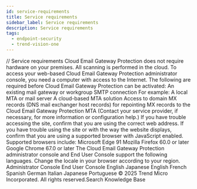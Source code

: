 ```yaml
---
id: service-requirements
title: Service requirements
sidebar_label: Service requirements
description: Service requirements
tags:
  - endpoint-security
  - trend-vision-one
---
```


/*<![CDATA[*/ $('#title').html($('meta[name=map-description]').attr('content')); /*]]>*/ Service requirements Cloud Email Gateway Protection does not require hardware on your premises. All scanning is performed in the cloud. To access your web-based Cloud Email Gateway Protection administrator console, you need a computer with access to the Internet. The following are required before Cloud Email Gateway Protection can be activated: An existing mail gateway or workgroup SMTP connection For example: A local MTA or mail server A cloud-based MTA solution Access to domain MX records (DNS mail exchanger host records) for repointing MX records to the Cloud Email Gateway Protection MTA (Contact your service provider, if necessary, for more information or configuration help.) If you have trouble accessing the site, confirm that you are using the correct web address. If you have trouble using the site or with the way the website displays, confirm that you are using a supported browser with JavaScript enabled. Supported browsers include: Microsoft Edge 91 Mozilla Firefox 60.0 or later Google Chrome 67.0 or later The Cloud Email Gateway Protection administrator console and End User Console support the following languages. Change the locale in your browser according to your region. Administrator Console End User Console English Japanese English French Spanish German Italian Japanese Portuguese © 2025 Trend Micro Incorporated. All rights reserved.Search Knowledge Base